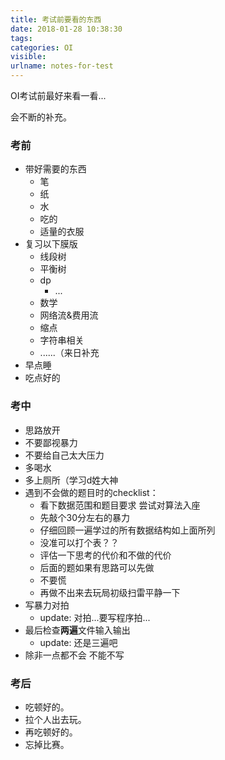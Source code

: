 ```yaml
---
title: 考试前要看的东西
date: 2018-01-28 10:38:30
tags:
categories: OI
visible:
urlname: notes-for-test
---
```


OI考试前最好来看一看...
<!--more-->

会不断的补充。

### 考前
+ 带好需要的东西
    + 笔
    + 纸
    + 水
    + 吃的
    + 适量的衣服
+ 复习以下膜版
    + 线段树
    + 平衡树
    + dp
        - ...
    + 数学
    + 网络流&费用流
    + 缩点
    + 字符串相关
    + ......（来日补充
+ 早点睡
+ 吃点好的

### 考中

+ 思路放开
+ 不要鄙视暴力
+ 不要给自己太大压力
+ 多喝水
+ 多上厕所（学习d姓大神
+ 遇到不会做的题目时的checklist：
    + 看下数据范围和题目要求 尝试对算法入座
    + 先敲个30分左右的暴力
    + 仔细回顾一遍学过的所有数据结构如上面所列
    + 没准可以打个表？？
    + 评估一下思考的代价和不做的代价
    + 后面的题如果有思路可以先做
    + 不要慌
    + 再做不出来去玩局初级扫雷平静一下
+ 写暴力对拍
    - update: 对拍...要写程序拍...
+ 最后检查**两遍**文件输入输出
    - update: 还是三遍吧
+ 除非一点都不会 不能不写

### 考后

+ 吃顿好的。
+ 拉个人出去玩。
+ 再吃顿好的。
+ 忘掉比赛。
